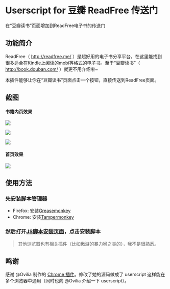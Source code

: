 # Userscript for 豆瓣 ReadFree 传送门

在“豆瓣读书”页面增加到ReadFree电子书的传送门

## 功能简介

ReadFree（ http://readfree.me/ ）是超好用的电子书分享平台，在这里能找到很多适合在Kindle上阅读的mobi等格式的电子书。至于“豆瓣读书”（ http://book.douban.com/ ）就更不用介绍啦~

本插件能够让你在“豆瓣读书”页面点击一个按钮，直接传送到ReadFree页面。

## 截图

#### 书籍内页效果
![](https://raw.githubusercontent.com/carycoti/douban2readfree/master/res/ep1.png)  

![](https://raw.githubusercontent.com/carycoti/douban2readfree/master/res/ep2.png)

![](https://raw.githubusercontent.com/carycoti/douban2readfree/master/res/ep3.png)

#### 首页效果
![](https://raw.githubusercontent.com/carycoti/douban2readfree/master/res/ep4.png)

## 使用方法
### 先安装脚本管理器
* Firefox: 安装[Greasemonkey](https://addons.mozilla.org/en-UgS/firefox/addon/greasemonkey/)
* Chrome: 安装[Tampermonkey](https://tampermonkey.net/)
### 然后打开[JS脚本安装页面](https://greasyfork.org/zh-CN/scripts/4905-豆瓣-readfree-传送门)，点击**安装脚本**

> 其他浏览器也有相关插件（比如傲游的暴力猴之类的），我不是很熟悉。

## 鸣谢

感谢 @Ovilia 制作的 [Chrome 插件](https://github.com/Ovilia/readfree-chrome-extension)。修改了她的源码做成了 userscript 这样能在多个浏览器中通用（同时也向 @Ovilia 介绍一下 userscript）。

